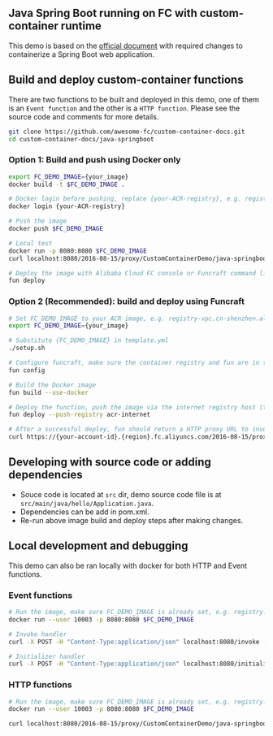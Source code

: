 ## Java Spring Boot running on FC with custom-container runtime
This demo is based on the [official document](https://spring.io/guides/gs/spring-boot-docker/) with required changes to containerize a Spring Boot web application.

## Build and deploy custom-container functions
There are two functions to be built and deployed in this demo, one of them is an `Event function` and the other is a `HTTP function`. Please see the source code and comments for more details.

```bash
git clone https://github.com/awesome-fc/custom-container-docs.git
cd custom-container-docs/java-springboot
```

### Option 1: Build and push using Docker only

```bash
export FC_DEMO_IMAGE={your_image}
docker build -t $FC_DEMO_IMAGE .

# Docker login before pushing, replace {your-ACR-registry}, e.g. registry.cn-shenzhen.aliyuncs.com
docker login {your-ACR-registry}

# Push the image
docker push $FC_DEMO_IMAGE

# Local test
docker run -p 8080:8080 $FC_DEMO_IMAGE
curl localhost:8080/2016-08-15/proxy/CustomContainerDemo/java-springboot-http/

# Deploy the image with Alibaba Cloud FC console or Funcraft command line tool
fun deploy
```

### Option 2 (Recommended): build and deploy using Funcraft

```bash
# Set FC_DEMO_IMAGE to your ACR image, e.g. registry-vpc.cn-shenzhen.aliyuncs.com/{your-namespace}/fc-demo-java-spring-boot:v1
export FC_DEMO_IMAGE={your_image}

# Substitute {FC_DEMO_IMAGE} in template.yml
./setup.sh

# Configure funcraft, make sure the container registry and fun are in the same region, skip this step if fun is already configured.
fun config

# Build the Docker image
fun build --use-docker

# Deploy the function, push the image via the internet registry host (the function config uses the VPC registry for faster image pulling)
fun deploy --push-registry acr-internet

# After a successful deploy, fun should return a HTTP proxy URL to invoke the function
curl https://{your-account-id}.{region}.fc.aliyuncs.com/2016-08-15/proxy/CustomContainerDemo/java-springboot-http/

```

## Developing with source code or adding dependencies
* Souce code is located at `src` dir, demo source code file is at `src/main/java/hello/Application.java`.
* Dependencies can be add in pom.xml.
* Re-run above image build and deploy steps after making changes.

## Local development and debugging
This demo can also be ran locally with docker for both HTTP and Event functions.

### Event functions

```bash
# Run the image, make sure FC_DEMO_IMAGE is already set, e.g. registry.cn-shenzhen.aliyuncs.com/fc-demo/java-spring-boot:v0.1
docker run --user 10003 -p 8080:8080 $FC_DEMO_IMAGE

# Invoke handler
curl -X POST -H "Content-Type:application/json" localhost:8080/invoke -d '{"hello":"FC"}'

# Initializer handler
curl -X POST -H "Content-Type:application/json" localhost:8080/initialize -d '{"hello":"FC"}'
```

### HTTP functions

```bash
# Run the image, make sure FC_DEMO_IMAGE is already set, e.g. registry.cn-shenzhen.aliyuncs.com/fc-demo/java-spring-boot:v0.1
docker run --user 10003 -p 8080:8080 $FC_DEMO_IMAGE

curl localhost:8080/2016-08-15/proxy/CustomContainerDemo/java-springboot-http/
```
